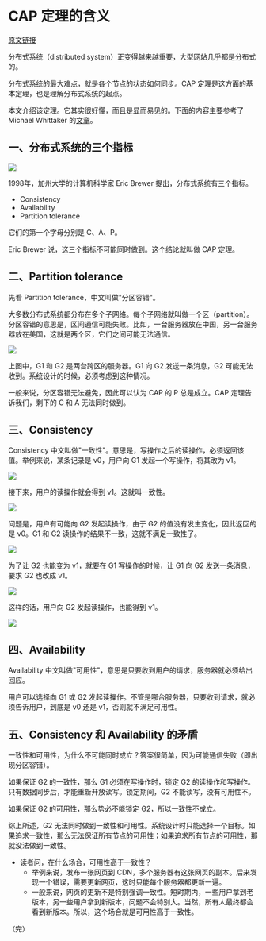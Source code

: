 # CAP 定理的含义

[原文链接](http://www.ruanyifeng.com/blog/2018/07/cap.html)

分布式系统（distributed system）正变得越来越重要，大型网站几乎都是分布式的。

分布式系统的最大难点，就是各个节点的状态如何同步。CAP 定理是这方面的基本定理，也是理解分布式系统的起点。

本文介绍该定理。它其实很好懂，而且是显而易见的。下面的内容主要参考了 Michael Whittaker 的[文章](https://mwhittaker.github.io/blog/an_illustrated_proof_of_the_cap_theorem/)。

## 一、分布式系统的三个指标

![](./CAP定理-picture/bg2018071607.jpg)

1998年，加州大学的计算机科学家 Eric Brewer 提出，分布式系统有三个指标。

- Consistency
- Availability
- Partition tolerance

它们的第一个字母分别是 C、A、P。

Eric Brewer 说，这三个指标不可能同时做到。这个结论就叫做 CAP 定理。

## 二、Partition tolerance
先看 Partition tolerance，中文叫做"分区容错"。

大多数分布式系统都分布在多个子网络。每个子网络就叫做一个区（partition）。分区容错的意思是，区间通信可能失败。比如，一台服务器放在中国，另一台服务器放在美国，这就是两个区，它们之间可能无法通信。

![](./CAP定理-picture/bg2018071601.png)

上图中，G1 和 G2 是两台跨区的服务器。G1 向 G2 发送一条消息，G2 可能无法收到。系统设计的时候，必须考虑到这种情况。

一般来说，分区容错无法避免，因此可以认为 CAP 的 P 总是成立。CAP 定理告诉我们，剩下的 C 和 A 无法同时做到。

## 三、Consistency
Consistency 中文叫做"一致性"。意思是，写操作之后的读操作，必须返回该值。举例来说，某条记录是 v0，用户向 G1 发起一个写操作，将其改为 v1。

![](./CAP定理-picture/bg2018071602.png)

接下来，用户的读操作就会得到 v1。这就叫一致性。

![](./CAP定理-picture/bg2018071603.png)

问题是，用户有可能向 G2 发起读操作，由于 G2 的值没有发生变化，因此返回的是 v0。G1 和 G2 读操作的结果不一致，这就不满足一致性了。

![](./CAP定理-picture/bg2018071604.png)

为了让 G2 也能变为 v1，就要在 G1 写操作的时候，让 G1 向 G2 发送一条消息，要求 G2 也改成 v1。

![](./CAP定理-picture/bg2018071605.png)

这样的话，用户向 G2 发起读操作，也能得到 v1。

![](./CAP定理-picture/bg2018071606.png)

## 四、Availability
Availability 中文叫做"可用性"，意思是只要收到用户的请求，服务器就必须给出回应。

用户可以选择向 G1 或 G2 发起读操作。不管是哪台服务器，只要收到请求，就必须告诉用户，到底是 v0 还是 v1，否则就不满足可用性。

## 五、Consistency 和 Availability 的矛盾
一致性和可用性，为什么不可能同时成立？答案很简单，因为可能通信失败（即出现分区容错）。

如果保证 G2 的一致性，那么 G1 必须在写操作时，锁定 G2 的读操作和写操作。只有数据同步后，才能重新开放读写。锁定期间，G2 不能读写，没有可用性不。

如果保证 G2 的可用性，那么势必不能锁定 G2，所以一致性不成立。

综上所述，G2 无法同时做到一致性和可用性。系统设计时只能选择一个目标。如果追求一致性，那么无法保证所有节点的可用性；如果追求所有节点的可用性，那就没法做到一致性。

- 读者问，在什么场合，可用性高于一致性？
	- 举例来说，发布一张网页到 CDN，多个服务器有这张网页的副本。后来发现一个错误，需要更新网页，这时只能每个服务器都更新一遍。
	- 一般来说，网页的更新不是特别强调一致性。短时期内，一些用户拿到老版本，另一些用户拿到新版本，问题不会特别大。当然，所有人最终都会看到新版本。所以，这个场合就是可用性高于一致性。

（完）







